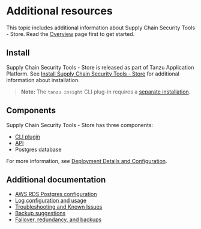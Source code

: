 # Additional resources

This topic includes additional information about Supply Chain Security Tools - Store. Read the [Overview](overview.md) page first to get started.

## <a id='install'></a>Install

Supply Chain Security Tools - Store is released as part of Tanzu Application Platform. See [Install Supply Chain Security Tools - Store](install-scst-store.md) for additional information about installation.

>**Note:** The `tanzu insight` CLI plug-in requires a [separate installation](cli-installation.md).

## <a id='components'></a>Components

Supply Chain Security Tools - Store has three components:

- [CLI plugin](cli-installation.md)
- [API](api.md)
- Postgres database

For more information, see [Deployment Details and Configuration](deployment-details.md).

## <a id='additional-info'></a>Additional documentation

- <a id='aws-rds'></a>[AWS RDS Postgres configuration](use-aws-rds.md)
- <a id='audit'></a>[Log configuration and usage](logs.md)
- <a id='known-issues'></a>[Troubleshooting and Known Issues](known-issues.md)
- <a id='backup'></a>[Backup suggestions](backups.md)
- <a id='fail-red'></a>[Failover, redundancy, and backups](failover.md)
